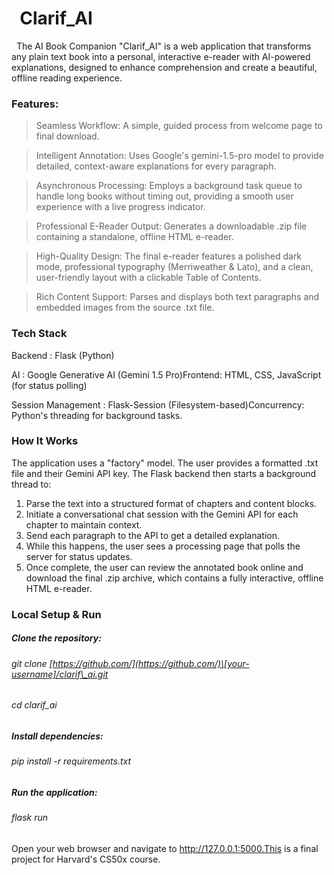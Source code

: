 # &nbsp;								   **Clarif\_AI** 





&nbsp;	 The AI Book Companion "Clarif\_AI" is a web application that transforms any plain text book into a personal, interactive e-reader with AI-powered explanations, designed to enhance comprehension and create a beautiful, offline reading experience.



### Features:



>Seamless Workflow: A simple, guided process from welcome page to final download.



>Intelligent Annotation: Uses Google's gemini-1.5-pro model to provide detailed, context-aware explanations for every paragraph.



>Asynchronous Processing: Employs a background task queue to handle long books without timing out, providing a smooth user experience with a live progress indicator.



>Professional E-Reader Output: Generates a downloadable .zip file containing a standalone, offline HTML e-reader.



>High-Quality Design: The final e-reader features a polished dark mode, professional typography (Merriweather \& Lato), and a clean, user-friendly layout with a clickable Table of Contents.



>Rich Content Support: Parses and displays both text paragraphs and embedded images from the source .txt file.



### Tech Stack



Backend			: Flask (Python)

AI     			: Google Generative AI (Gemini 1.5 Pro)Frontend: HTML, CSS, JavaScript (for status polling)

Session Management	: Flask-Session (Filesystem-based)Concurrency: Python's threading for background tasks.



### How It Works



The application uses a "factory" model. The user provides a formatted .txt file and their Gemini API key. The Flask backend then starts a background thread to:



1. Parse the text into a structured format of chapters and content blocks.
2. Initiate a conversational chat session with the Gemini API for each chapter to maintain context.
3. Send each paragraph to the API to get a detailed explanation.
4. While this happens, the user sees a processing page that polls the server for status updates.
5. Once complete, the user can review the annotated book online and download the final .zip archive, which contains a fully interactive, offline HTML e-reader.



### **Local Setup \& Run**



##### **Clone the repository:**



###### git clone \[https://github.com/](https://github.com/)\[your-username]/clarif\_ai.git

###### cd clarif\_ai

###### 

##### **Install dependencies:** 

##### 

###### pip install -r requirements.txt





##### **Run the application:** 



###### flask run



Open your web browser and navigate to http://127.0.0.1:5000.This is a final project for Harvard's CS50x course.

